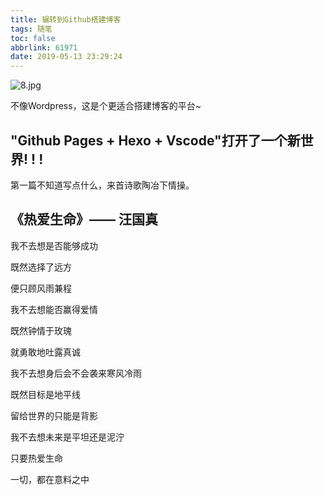 ```yaml
---
title: 辗转到Github搭建博客
tags: 随笔
toc: false
abbrlink: 61971
date: 2019-05-13 23:29:24
---
```


![8.jpg](http://cdn.anyway1314.cn/image8.jpg)

不像Wordpress，这是个更适合搭建博客的平台~

"Github Pages + Hexo + Vscode"打开了一个新世界! ! !
---

第一篇不知道写点什么，来首诗歌陶冶下情操。
<!--more-->

## 《热爱生命》—— 汪国真
我不去想是否能够成功

既然选择了远方

便只顾风雨兼程


我不去想能否赢得爱情

既然钟情于玫瑰

就勇敢地吐露真诚

我不去想身后会不会袭来寒风冷雨

既然目标是地平线

留给世界的只能是背影

我不去想未来是平坦还是泥泞

只要热爱生命

一切，都在意料之中







